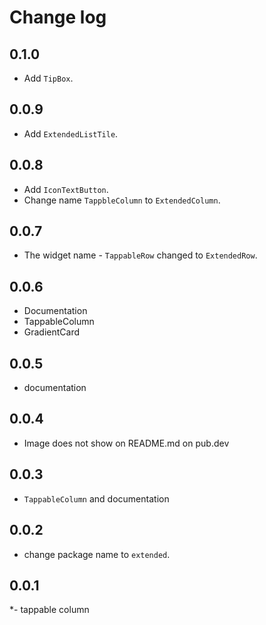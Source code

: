 # Change log

## 0.1.0

- Add `TipBox`.
## 0.0.9

- Add `ExtendedListTile`.

## 0.0.8

- Add `IconTextButton`.
- Change name `TappbleColumn` to `ExtendedColumn`.

## 0.0.7

- The widget name - `TappableRow` changed to `ExtendedRow`.

## 0.0.6

- Documentation
- TappableColumn
- GradientCard


## 0.0.5

- documentation

## 0.0.4

- Image does not show on README.md on pub.dev


## 0.0.3

- `TappableColumn` and documentation

## 0.0.2

- change package name to `extended`.

## 0.0.1

*- tappable column
